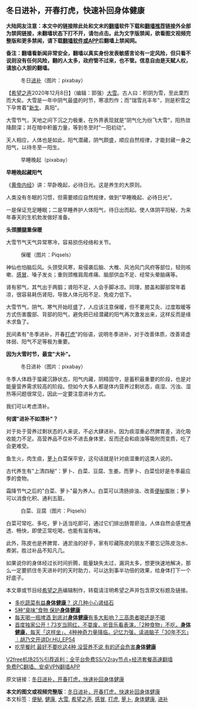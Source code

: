  <h2>冬日进补，开春打虎，快速补回身体健康</h2> <p class="notice"><b>大陆网友注意：本文中的链接除此处和文末的<a href="https://github.com/bannedbook/fanqiang" >翻墙</a>软件下载和<a href="https://github.com/killgcd/justmysocks/blob/master/README.md">翻墙推荐</a>链接外全部为禁网链接，未翻墙状态下打不开，请勿点击。此为文字版禁闻，欲看图文视频完整版和更多禁闻，请下载<a href="https://github.com/bannedbook/fanqiang">翻墙软件或APP</a>后翻墙上禁闻网。</p><p>备注：翻墙看新闻非常安全，翻墙以真实身份发表敏感言论有一定风险，但只看不说则没有任何风险，翻的人太多，政府管不过来，也不管。信息自由是天赋人权，请放心大胆的翻墙。</b></p>  <div class="entry"> <figure><figcaption>冬日<a href="https://www.bannedbook.org/bnews/tag/%E8%BF%9B%E8%A1%A5/" class="st_tag internal_tag" rel="tag" title="标签 进补 下的日志">进补</a>（图片：pixabay）</figcaption></figure> <p>【<span class='wp_keywordlink_affiliate'><a href="https://www.soundofhope.org" title="希望之声" target="_blank">希望之声</a></span>2020年12月8日】（编辑：郭强）<a href="https://www.bannedbook.org/bnews/tag/%E5%A4%A7%E9%9B%AA/" class="st_tag internal_tag" rel="tag" title="标签 大雪 下的日志">大雪</a>。古人曰：积阴为雪，至此栗烈而大矣。大雪是一年中阴气最盛的时节，寒凛烈作；而&quot;瑞雪兆丰年&quot;，则是积雪之下孕育着&quot;<span class='wp_keywordlink'><a href="https://www.bannedbook.org/forum2/topic1642.html" title="正见网《新生》" target="_blank">新生</a></span>、真阳&quot;。</p> <p>大雪节气，天地之间下沉之力极重，在外界表现就是&quot;阴气化为纷飞大雪&quot;，阳热敛降颇深；并在暗中积蓄力量，等到冬至时&quot;一阳初动&quot;。</p> <p>天人相应，人体也是如此，阳气潜藏，阴气颇盛，顺应自然规律，才能封藏一身之阳气，以待冬至一阳生。</p> <figure><figcaption>早睡晚起（pixabay）</figcaption></figure> <p><strong>早睡晚起藏阳气</strong></p> <p>《<span class='wp_keywordlink'><a href="https://www.bannedbook.org/forum24/topic3903.html" title="《黄帝内经》" target="_blank">黄帝内经</a></span>》讲：早卧晚起，必待日光。这是养生的大原则。</p> <p>人类没有冬眠的习惯，但需要顺应自然规律，做到&quot;早睡晚起、必待日光&quot;。</p>  <p>一是保证充足睡眠；二是早睡养护人体阳气，待日出而起。使人体阴平阳秘，为来年春天的生机勃发做好准备。</p> <p><strong>头颈腰腿重保暖</strong></p> <p>大雪节气天气异常寒冷，容易损伤经络和关节。</p> <figure><figcaption>保暖（图片：Piqsels）</figcaption></figure> <p>神仙也怕脑后风。头颈受风寒，易侵袭后脑、大椎、风池风门风府等部位，轻则咳嗽、<a href="https://www.bannedbook.org/bnews/tag/%E6%84%9F%E5%86%92/" class="st_tag internal_tag" rel="tag" title="标签 感冒 下的日志">感冒</a>、嗓子发炎；重则颈椎肩周疼痛、脑部供血不足、经常头晕脑痛等。</p> <p>肾有邪气，其气出于两腘；肾阳不足，人会手脚冰凉。同理，膝盖和脚部常年着凉，很容易耗伤肾阳，导致人体元阳不足、免疫力低下。</p> <p>大雪节气，阴气、寒气开始旺盛了，人应该注意保暖，但不要用艾灸、过度取暖等方式伤害腹部、背部的阳气，避免把已经潜藏的阳气再次激发出来，这样反而是缘木求鱼了。</p>  <p>民间素有&quot;冬季进补，开春<a href="https://www.bannedbook.org/bnews/tag/%E6%89%93%E8%99%8E/" class="st_tag internal_tag" rel="tag" title="标签 打虎 下的日志">打虎</a>&quot;的俗语，说明冬季进补，对于改善体质，改善肾虚体弱、阳气不足等极为重要。</p> <p><strong>因为大雪时节，最宜&quot;大补&quot;。</strong></p> <figure><figcaption>冬日进补（图片：pixabay）</figcaption></figure> <p>冬季人体趋于蛰藏沉静状态，阳气内藏，阴精固守，是蓄积最重要的阶段，也是对能量营养需求较高的阶段。但如今大多人都是体内营养过剩状态，痰湿、污浊、湿热等问题很常见，因此一定要注意进补方式。</p> <p>我们可以考虑清补。</p> <p><strong>何谓&quot;进补不如清补&quot;？</strong></p> <p>对于处于营养过剩状态的人来说，不必大肆进补。因为痰湿重必然脾胃差，消化吸收能力不足。高营养品不仅补不进去身体里，反而还会和痰浊等吸附而变质，吃了会更难受。</p>  <p>鱼生火，肉生痰，<a href="https://www.bannedbook.org/bnews/tag/%e8%90%9d%e5%8d%9c/" class="st_tag internal_tag" rel="tag" title="标签 萝卜 下的日志">萝卜</a>白菜保平安，这句话就是针对痰湿重的这类人说的。</p> <p>古代养生有&quot;上清四秘&quot;：萝卜、白菜、豆腐、生姜。而萝卜、白菜恰好是冬季最应季的食物。</p> <p>霜降节气之后的&quot;白菜、萝卜&quot;最为养人。白菜可以清肠排浊、改善<a href="https://www.bannedbook.org/bnews/tag/%e4%be%bf%e7%a7%98/" class="st_tag internal_tag" rel="tag" title="标签 便秘 下的日志">便秘</a>腹胀；萝卜可以消食化积、通利五脏。</p> <figure><figcaption>白菜、豆腐（图片：Piqsels）</figcaption></figure> <p>白菜可常吃、多吃，萝卜适当吃即可，通过它们排出肠胃瘀浊，人体自然会感觉通透、畅快，即使正常吃喝，也能有滋有味。</p> <p>此外，陈皮也是养脾胃、通淤浊的好手，家有珍藏陈皮的朋友不要忘记陈皮泡水、煮粥，胜过补品不知凡几。</p> <p>如果说你的身体经过长时间折腾，能量缺失太过，漏洞太多，想更快速地解决，那么一定要抓住冬天进补时的天时助力，可以达到事半功倍的效果，给身体打下一个好底子。</p>  <p>本文章或节目经<a href="https://www.bannedbook.org/bnews/tag/%e5%b8%8c%e6%9c%9b%e4%b9%8b%e5%a3%b0/" class="st_tag internal_tag" rel="tag" title="标签 希望之声 下的日志">希望之声</a>编辑制作，转载请注明希望之声并包含原文标题及链接。</p> <ul class='op-related-articles' title='相关阅读'> <li><a href='https://www.bannedbook.org/bnews/comments/20201202/1440591.html' target='_blank'>多吃蔬菜有益<b>身体健康</b>？ 这几种小心肾结石</a></li> <li><a href='https://www.bannedbook.org/bnews/health/20201030/1422693.html' target='_blank'>5种“臭味”食物 保护<b>身体健康</b></a></li> <li><a href='https://www.bannedbook.org/bnews/health/20201023/1418761.html' target='_blank'>每天喝一瓶啤酒 到底对<b>身体健康</b>有多大影响？三高患者喝还是不喝</a></li> <li><a href='https://www.bannedbook.org/bnews/bannedvideo/20201016/1414494.html' target='_blank'>首度独家公开！73岁当网红，不耍废，听音乐看表演，「2种食物」不吃，<b>身体健康</b>，每天「这样坐」，4种神奇力量降临，记忆力强，读进脑子「30年不忘」｜胡乃文开讲Dr.HU_EP54</a></li> <li><a href='https://www.bannedbook.org/bnews/health/20200830/1388067.html' target='_blank'>吃早餐时 最好不要吃这4种 没营养不说 有的还会危害<b>身体健康</b></a></li> </ul> <p class="texttj"> <a href="https://github.com/bannedbook/fanqiang/wiki/V2ray%E6%9C%BA%E5%9C%BA" target="_blank">V2free机场25%引荐返利：全平台免费SS/V2ray节点+经济套餐高速翻墙</a><br/> <a href="https://github.com/bannedbook/fanqiang/wiki/%E7%A6%81%E9%97%BB%E7%BD%91%E5%AE%89%E5%8D%93%E7%BF%BB%E5%A2%99%E6%96%B0%E9%97%BBAPP" target="_blank">免费PC翻墙、安卓VPN翻墙APP</a></p><p>原文链接：<a class="src_link"  href="https://www.soundofhope.org/post/451165" target="_blank">冬日进补，开春打虎，快速补回身体健康</a></p><a name='sharetosocial'></a>       <div><b>本文的图文或视频完整版</b>：<a href='https://www.bannedbook.org/bnews/comments/20201208/1444169.html'>冬日进补，开春打虎，快速补回身体健康</a></div>  </div><!--END ENTRY--> <div class="postfooter"> <div>本文标签：<a href="https://www.bannedbook.org/bnews/tag/%e4%be%bf%e7%a7%98/" rel="tag">便秘</a>, <a href="https://www.bannedbook.org/bnews/tag/%e5%81%a5%e5%ba%b7/" rel="tag">健康</a>, <a href="https://www.bannedbook.org/bnews/tag/%E5%A4%A7%E9%9B%AA/" rel="tag">大雪</a>, <a href="https://www.bannedbook.org/bnews/tag/%e5%b8%8c%e6%9c%9b%e4%b9%8b%e5%a3%b0/" rel="tag">希望之声</a>, <a href="https://www.bannedbook.org/bnews/tag/%E6%84%9F%E5%86%92/" rel="tag">感冒</a>, <a href="https://www.bannedbook.org/bnews/tag/%E6%89%93%E8%99%8E/" rel="tag">打虎</a>, <a href="https://www.bannedbook.org/bnews/tag/%e8%90%9d%e5%8d%9c/" rel="tag">萝卜</a>, <a href="https://www.bannedbook.org/bnews/tag/%E8%BA%AB%E4%BD%93%E5%81%A5%E5%BA%B7/" rel="tag">身体健康</a>, <a href="https://www.bannedbook.org/bnews/tag/%E8%BF%9B%E8%A1%A5/" rel="tag">进补</a></div>  </div><!--END POSTFOOTER--> 